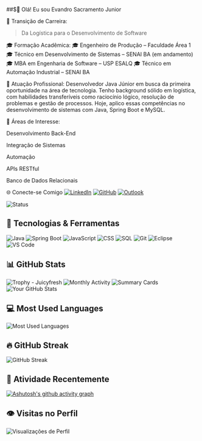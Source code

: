 
##$👋 Olá! Eu sou Evandro Sacramento Junior

🎯 Transição de Carreira:

> Da Logística para o Desenvolvimento de Software



🎓 Formação Acadêmica:
🎓 Engenheiro de Produção – Faculdade Área 1
🎓 Técnico em Desenvolvimento de Sistemas – SENAI BA (em andamento)
🎓 MBA em Engenharia de Software – USP ESALQ
🎓 Técnico em Automação Industrial – SENAI BA

💼 Atuação Profissional:
Desenvolvedor Java Júnior em busca da primeira oportunidade na área de tecnologia. Tenho background sólido em logística, com habilidades transferíveis como raciocínio lógico, resolução de problemas e gestão de processos. Hoje, aplico essas competências no desenvolvimento de sistemas com Java, Spring Boot e MySQL.

🚀 Áreas de Interesse:

Desenvolvimento Back-End

Integração de Sistemas

Automação

APIs RESTful

Banco de Dados Relacionais


🌐 Conecte-se Comigo
[![LinkedIn](https://img.shields.io/badge/LinkedIn-0077B5?style=for-the-badge&logo=linkedin&logoColor=white)](https://www.linkedin.com/in/evandrosacramento/)
[![GitHub](https://img.shields.io/badge/GitHub-100000?style=for-the-badge&logo=github&logoColor=white)](https://github.com/evandrossjr)
[![Outlook](https://img.shields.io/badge/Outlook-0078D4?style=for-the-badge&logo=microsoftoutlook&logoColor=white)](mailto:evandro-dev@outlook.com)
<!-- 💬 Badge com status online/offline (falso, apenas decorativo) -->
![Status](https://img.shields.io/badge/Status-Online-brightgreen)


## 🚀 Tecnologias & Ferramentas  
![Java](https://img.shields.io/badge/Java-007396?style=for-the-badge&logo=openjdk&logoColor=white)
![Spring Boot](https://img.shields.io/badge/SpringBoot-6DB33F?style=for-the-badge&logo=spring&logoColor=white)
![JavaScript](https://img.shields.io/badge/JavaScript-F7DF1E?style=for-the-badge&logo=javascript&logoColor=black)
![CSS](https://img.shields.io/badge/CSS-1572B6?style=for-the-badge&logo=css3&logoColor=white)
![SQL](https://img.shields.io/badge/SQL-4479A1?style=for-the-badge&logo=MySQL&logoColor=white)
![Git](https://img.shields.io/badge/Git-F05032?style=for-the-badge&logo=git&logoColor=white)
![Eclipse](https://img.shields.io/badge/Eclipse-2C2255?style=for-the-badge&logo=eclipse&logoColor=white)
![VS Code](https://img.shields.io/badge/VS%20Code-007ACC?style=for-the-badge&logo=visualstudiocode&logoColor=white)  

## 📊 GitHub Stats 
![Trophy - Juicyfresh](https://github-profile-trophy.vercel.app/?username=evandrossjr&theme=juicyfresh)
![Monthly Activity](https://github-profile-summary-cards.vercel.app/api/cards/productive-time?username=evandrossjr&theme=highcontrast&utcOffset=-3)
 ![Summary Cards](https://github-profile-summary-cards.vercel.app/api/cards/profile-details?username=evandrossjr&theme=highcontrast)
![Your GitHub Stats](https://github-readme-stats.vercel.app/api?username=evandrossjr&show_icons=true&theme=highcontrast)

## 💻 Most Used Languages
![Most Used Languages](https://github-readme-stats.vercel.app/api/top-langs/?username=evandrossjr&layout=compact&langs_count=7&theme=highcontrast)


## 🔥 GitHub Streak  
![GitHub Streak](https://streak-stats.demolab.com/?user=evandrossjr&theme=highcontrast&hide_border=false)


## 🚀 Atividade Recentemente
[![Ashutosh's github activity graph](https://github-readme-activity-graph.vercel.app/graph?username=evandrossjr&theme=xcode)](https://github.com/ashutosh00710/github-readme-activity-graph)


## 👁️ Visitas no Perfil
![Visualizações de Perfil](https://komarev.com/ghpvc/?username=evandrossjr&label=Profile%20views&color=0e75b6&style=flat)



